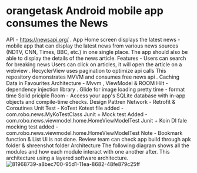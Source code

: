 # orangetask Android mobile app consumes the News 
API - https://newsapi.org/ . App Home screen displays the latest news
-mobile app that can display the latest news from various news sources (NDTV, CNN, Times, BBC, etc.) in one single place. The app should also be able to display the details of the news article.
Features -
Users can search for breaking news
Users can click on articles, it will open the article on a webview .
RecyclerView uses pagination to optimize api calls
This repository demonstrates MVVM and consumes free news api .
Caching Data in Favourites
Architecture - Mvvm , ViewModel & ROOM
Hilt - dependency injection library .
Glide for image loading
pretty time - format time
Solid priciple
Room - Access your app's SQLite database with in-app objects and compile-time checks.
Design Pattren
Network - Retrofit & Coroutines
Unit Test - KoTest
Kotest file added - com.robo.news.MyKoTestClass Junit + Mock test Added - com.robo.news.viewmodel.home.HomeViewModelTest Junit + Koin DI fale mocking test added - com.robo.news.viewmodel.home.HomeViewModelTest
Note - Bookmark function & List Ui is not done. Review team can check app build through apk folder & shreenshot folder
Architecture
The following diagram shows all the modules and how each module interact with one another after. This architecture using a layered software architecture. 
![81968739-a8bec700-95d1-11ea-8682-48fe879c25ff](https://github.com/engmohamed22/orangetask/assets/28671182/f373aa31-e4b7-4c39-a4a0-a14caf84e44b)
